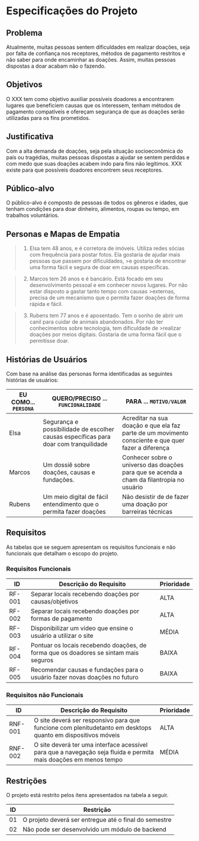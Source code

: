 # Especificações do Projeto

## Problema
Atualmente, muitas pessoas sentem dificuldades em realizar doações, seja por falta de confiança nos receptores, métodos de pagamento restritos e não saber para onde encaminhar as doações. Assim, muitas pessoas dispostas a doar acabam não o fazendo.

## Objetivos
O XXX tem como objetivo auxiliar possíveis doadores a encontrarem lugares que beneficiem causas que os interessem, tenham métodos de pagamento compatíveis e ofereçam segurança de que as doações serão utilizadas para os fins prometidos.

## Justificativa
Com a alta demanda de doações, seja pela situação socioeconômica do país ou tragédias, muitas pessoas dispostas a ajudar se sentem perdidas e com medo que suas doações acabem indo para fins não legítimos.  XXX existe para que possíveis doadores encontrem seus receptores.

## Público-alvo
O público-alvo é composto de pessoas de todos os gêneros e idades, que tenham condições para doar dinheiro, alimentos, roupas ou tempo, em trabalhos voluntários.


## Personas e Mapas de Empatia

>1. Elsa tem 48 anos, e é corretora de imóveis. Utiliza redes sócias com frequência para postar fotos. Ela gostaria de ajudar mais pessoas que passem por dificuldades, >e gostaria de encontrar uma forma fácil e segura de doar em causas específicas.

>2. Marcos tem 26 anos e é bancário. Está focado em seu desenvolvimento pessoal e em conhecer novos lugares. Por não estar disposto a gastar tanto tempo com causas >externas, precisa de um mecanismo que o permita fazer doações de forma rápida e fácil.

>3. Rubens tem 77 anos e é aposentado. Tem o sonho de abrir um canil para cuidar de animais abandonados. Por não ter conhecimentos sobre tecnologia, tem dificuldade de >realizar doações por meios digitais. Gostaria de uma forma fácil que o permitisse doar.



## Histórias de Usuários

Com base na análise das personas forma identificadas as seguintes histórias de usuários:

|EU COMO... `PERSONA`| QUERO/PRECISO ... `FUNCIONALIDADE` |PARA ... `MOTIVO/VALOR`                 |
|--------------------|------------------------------------|----------------------------------------|
|Elsa| Segurança e possibilidade de escolher causas específicas para doar com tranquilidade          | Acreditar na sua doação e que ela faz parte de um movimento consciente  e que quer fazer a diferença                |
|Marcos      | Um dossiê sobre doações, causas e fundações.                | Conhecer sobre o universo das doações para que se acenda a cham da filantropia no usuário |
|Rubens|Um meio digital de fácil entendimento que o permita fazer doações|Não desistir de de fazer uma doação por barreiras técnicas |


## Requisitos

As tabelas que se seguem apresentam os requisitos funcionais e não funcionais que detalham o escopo do projeto.

### Requisitos Funcionais

|ID    | Descrição do Requisito  | Prioridade |
|------|-----------------------------------------|----|
|RF-001| Separar locais recebendo doações por causas/objetivos | ALTA | 
|RF-002| Separar locais recebendo doações por formas de pagamento   | ALTA |
|RF-003| Disponibilizar um vídeo que ensine o usuário a utilizar o site | MÉDIA | 
|RF-004| Pontuar os locais recebendo doações, de forma que os doadores se sintam mais seguros| BAIXA|
|RF-005| Recomendar causas e fundações para o usuário fazer novas doações no futuro | BAIXA | 



### Requisitos não Funcionais

|ID     | Descrição do Requisito  |Prioridade |
|-------|-------------------------|----|
|RNF-001| O site deverá ser responsivo para que funcione com plenitudetanto em desktops quanto em dispositivos móveis |ALTA | 
|RNF-002| O site deverá ter uma interface acessível para que a navegação seja fluida e permita mais doações em menos tempo |  MÉDIA | 


## Restrições

O projeto está restrito pelos itens apresentados na tabela a seguir.

|ID| Restrição                                             |
|--|-------------------------------------------------------|
|01| O projeto deverá ser entregue até o final do semestre |
|02| Não pode ser desenvolvido um módulo de backend        |
